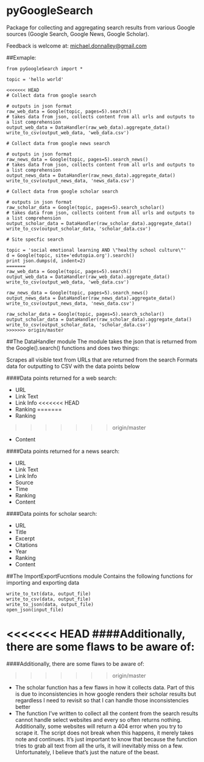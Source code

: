 # pyGoogleSearch
Package for collecting and aggregating search results from various Google sources (Google Search, Google News, Google Scholar).

Feedback is welcome at: michael.donnalley@gmail.com

##Exmaple:
```
from pyGoogleSearch import *

topic = 'hello world'

<<<<<<< HEAD
# Collect data from google search

# outputs in json format
raw_web_data = Google(topic, pages=5).search()
# takes data from json, collects content from all urls and outputs to a list comprehension
output_web_data = DataHandler(raw_web_data).aggregate_data()
write_to_csv(output_web_data, 'web_data.csv')

# Collect data from google news search

# outputs in json format
raw_news_data = Google(topic, pages=5).search_news()
# takes data from json, collects content from all urls and outputs to a list comprehension
output_news_data = DataHandler(raw_news_data).aggregate_data()
write_to_csv(output_news_data, 'news_data.csv')

# Collect data from google scholar search

# outputs in json format
raw_scholar_data = Google(topic, pages=5).search_scholar()
# takes data from json, collects content from all urls and outputs to a list comprehension
output_scholar_data = DataHandler(raw_scholar_data).aggregate_data()
write_to_csv(output_scholar_data, 'scholar_data.csv')

# Site specfic search

topic = 'social emotional learning AND \"healthy school culture\"'
d = Google(topic, site='edutopia.org').search()
print json.dumps(d, indent=2)
=======
raw_web_data = Google(topic, pages=5).search()
output_web_data = DataHandler(raw_web_data).aggregate_data()
write_to_csv(output_web_data, 'web_data.csv')

raw_news_data = Google(topic, pages=5).search_news()
output_news_data = DataHandler(raw_news_data).aggregate_data()
write_to_csv(output_news_data, 'news_data.csv')

raw_scholar_data = Google(topic, pages=5).search_scholar()
output_scholar_data = DataHandler(raw_scholar_data).aggregate_data()
write_to_csv(output_scholar_data, 'scholar_data.csv')
>>>>>>> origin/master
```

##The DataHandler module
The module takes the json that is returned from the Google().search() functions and does two things:

Scrapes all visible text from URLs that are returned from the search
Formats data for outputting to CSV with the data points below


####Data points returned for a web search:

* URL
* Link Text
* Link Info
<<<<<<< HEAD
* Ranking
=======
* Ranking 
>>>>>>> origin/master
* Content

####Data points returned for a news search:

* URL
* Link Text
* Link Info
* Source
* Time
* Ranking
* Content

####Data points for scholar search:

* URL
* Title
* Excerpt
* Citations
* Year
* Ranking
* Content


##The ImportExportFucntions module
Contains the following functions for importing and exporting data
```
write_to_txt(data, output_file)
write_to_csv(data, output_file)
write_to_json(data, output_file)
open_json(input_file)
```

<<<<<<< HEAD
####Additionally, there are some flaws to be aware of:
=======
####Additionally, there are some flaws to be aware of: 
>>>>>>> origin/master

* The scholar function has a few flaws in how it collects data. Part of this is due to inconsistencies in how google renders their scholar results but regardless I need to revisit so that I can handle those inconsistencies better
* The function I’ve written to collect all the content from the search results cannot handle select websites and every so often returns nothing. Additionally, some websites will return a 404 error when you try to scrape it. The script does not break when this happens, it merely takes note and continues. It’s just important to know that because the function tries to grab all text from all the urls, it will inevitably miss on a few. Unfortunately, I believe that’s just the nature of the beast.

